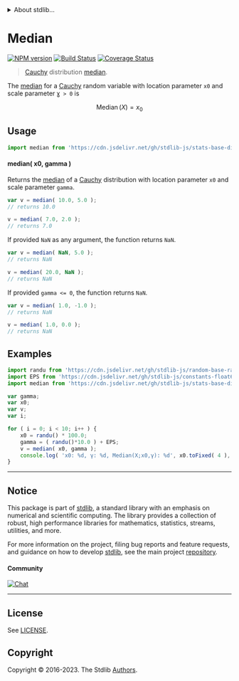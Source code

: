 <!--

@license Apache-2.0

Copyright (c) 2018 The Stdlib Authors.

Licensed under the Apache License, Version 2.0 (the "License");
you may not use this file except in compliance with the License.
You may obtain a copy of the License at

   http://www.apache.org/licenses/LICENSE-2.0

Unless required by applicable law or agreed to in writing, software
distributed under the License is distributed on an "AS IS" BASIS,
WITHOUT WARRANTIES OR CONDITIONS OF ANY KIND, either express or implied.
See the License for the specific language governing permissions and
limitations under the License.

-->


<details>
  <summary>
    About stdlib...
  </summary>
  <p>We believe in a future in which the web is a preferred environment for numerical computation. To help realize this future, we've built stdlib. stdlib is a standard library, with an emphasis on numerical and scientific computation, written in JavaScript (and C) for execution in browsers and in Node.js.</p>
  <p>The library is fully decomposable, being architected in such a way that you can swap out and mix and match APIs and functionality to cater to your exact preferences and use cases.</p>
  <p>When you use stdlib, you can be absolutely certain that you are using the most thorough, rigorous, well-written, studied, documented, tested, measured, and high-quality code out there.</p>
  <p>To join us in bringing numerical computing to the web, get started by checking us out on <a href="https://github.com/stdlib-js/stdlib">GitHub</a>, and please consider <a href="https://opencollective.com/stdlib">financially supporting stdlib</a>. We greatly appreciate your continued support!</p>
</details>

# Median

[![NPM version][npm-image]][npm-url] [![Build Status][test-image]][test-url] [![Coverage Status][coverage-image]][coverage-url] <!-- [![dependencies][dependencies-image]][dependencies-url] -->

> [Cauchy][cauchy-distribution] distribution [median][median].

<!-- Section to include introductory text. Make sure to keep an empty line after the intro `section` element and another before the `/section` close. -->

<section class="intro">

The [median][median] for a [Cauchy][cauchy-distribution] random variable with location parameter `x0` and scale parameter `Ɣ > 0` is

<!-- <equation class="equation" label="eq:cauchy_median" align="center" raw="\operatorname{Median}\left( X \right) = x_0" alt="Median for a Cauchy distribution."> -->

```math
\mathop{\mathrm{Median}}\left( X \right) = x_0
```

<!-- <div class="equation" align="center" data-raw-text="\operatorname{Median}\left( X \right) = x_0" data-equation="eq:cauchy_median">
    <img src="https://cdn.jsdelivr.net/gh/stdlib-js/stdlib@51534079fef45e990850102147e8945fb023d1d0/lib/node_modules/@stdlib/stats/base/dists/cauchy/median/docs/img/equation_cauchy_median.svg" alt="Median for a Cauchy distribution.">
    <br>
</div> -->

<!-- </equation> -->

</section>

<!-- /.intro -->

<!-- Package usage documentation. -->



<section class="usage">

## Usage

```javascript
import median from 'https://cdn.jsdelivr.net/gh/stdlib-js/stats-base-dists-cauchy-median@v0.1.0-deno/mod.js';
```

#### median( x0, gamma )

Returns the [median][median] of a [Cauchy][cauchy-distribution] distribution with location parameter `x0` and scale parameter `gamma`.

```javascript
var v = median( 10.0, 5.0 );
// returns 10.0

v = median( 7.0, 2.0 );
// returns 7.0
```

If provided `NaN` as any argument, the function returns `NaN`.

```javascript
var v = median( NaN, 5.0 );
// returns NaN

v = median( 20.0, NaN );
// returns NaN
```

If provided `gamma <= 0`, the function returns `NaN`.

```javascript
var v = median( 1.0, -1.0 );
// returns NaN

v = median( 1.0, 0.0 );
// returns NaN
```

</section>

<!-- /.usage -->

<!-- Package usage notes. Make sure to keep an empty line after the `section` element and another before the `/section` close. -->

<section class="notes">

</section>

<!-- /.notes -->

<!-- Package usage examples. -->

<section class="examples">

## Examples

<!-- eslint no-undef: "error" -->

```javascript
import randu from 'https://cdn.jsdelivr.net/gh/stdlib-js/random-base-randu@deno/mod.js';
import EPS from 'https://cdn.jsdelivr.net/gh/stdlib-js/constants-float64-eps@deno/mod.js';
import median from 'https://cdn.jsdelivr.net/gh/stdlib-js/stats-base-dists-cauchy-median@v0.1.0-deno/mod.js';

var gamma;
var x0;
var v;
var i;

for ( i = 0; i < 10; i++ ) {
    x0 = randu() * 100.0;
    gamma = ( randu()*10.0 ) + EPS;
    v = median( x0, gamma );
    console.log( 'x0: %d, γ: %d, Median(X;x0,γ): %d', x0.toFixed( 4 ), gamma.toFixed( 4 ), v.toFixed( 4 ) );
}
```

</section>

<!-- /.examples -->

<!-- Section to include cited references. If references are included, add a horizontal rule *before* the section. Make sure to keep an empty line after the `section` element and another before the `/section` close. -->

<section class="references">

</section>

<!-- /.references -->

<!-- Section for related `stdlib` packages. Do not manually edit this section, as it is automatically populated. -->

<section class="related">

</section>

<!-- /.related -->

<!-- Section for all links. Make sure to keep an empty line after the `section` element and another before the `/section` close. -->


<section class="main-repo" >

* * *

## Notice

This package is part of [stdlib][stdlib], a standard library with an emphasis on numerical and scientific computing. The library provides a collection of robust, high performance libraries for mathematics, statistics, streams, utilities, and more.

For more information on the project, filing bug reports and feature requests, and guidance on how to develop [stdlib][stdlib], see the main project [repository][stdlib].

#### Community

[![Chat][chat-image]][chat-url]

---

## License

See [LICENSE][stdlib-license].


## Copyright

Copyright &copy; 2016-2023. The Stdlib [Authors][stdlib-authors].

</section>

<!-- /.stdlib -->

<!-- Section for all links. Make sure to keep an empty line after the `section` element and another before the `/section` close. -->

<section class="links">

[npm-image]: http://img.shields.io/npm/v/@stdlib/stats-base-dists-cauchy-median.svg
[npm-url]: https://npmjs.org/package/@stdlib/stats-base-dists-cauchy-median

[test-image]: https://github.com/stdlib-js/stats-base-dists-cauchy-median/actions/workflows/test.yml/badge.svg?branch=v0.1.0
[test-url]: https://github.com/stdlib-js/stats-base-dists-cauchy-median/actions/workflows/test.yml?query=branch:v0.1.0

[coverage-image]: https://img.shields.io/codecov/c/github/stdlib-js/stats-base-dists-cauchy-median/main.svg
[coverage-url]: https://codecov.io/github/stdlib-js/stats-base-dists-cauchy-median?branch=main

<!--

[dependencies-image]: https://img.shields.io/david/stdlib-js/stats-base-dists-cauchy-median.svg
[dependencies-url]: https://david-dm.org/stdlib-js/stats-base-dists-cauchy-median/main

-->

[chat-image]: https://img.shields.io/gitter/room/stdlib-js/stdlib.svg
[chat-url]: https://app.gitter.im/#/room/#stdlib-js_stdlib:gitter.im

[stdlib]: https://github.com/stdlib-js/stdlib

[stdlib-authors]: https://github.com/stdlib-js/stdlib/graphs/contributors

[umd]: https://github.com/umdjs/umd
[es-module]: https://developer.mozilla.org/en-US/docs/Web/JavaScript/Guide/Modules

[deno-url]: https://github.com/stdlib-js/stats-base-dists-cauchy-median/tree/deno
[umd-url]: https://github.com/stdlib-js/stats-base-dists-cauchy-median/tree/umd
[esm-url]: https://github.com/stdlib-js/stats-base-dists-cauchy-median/tree/esm
[branches-url]: https://github.com/stdlib-js/stats-base-dists-cauchy-median/blob/main/branches.md

[stdlib-license]: https://raw.githubusercontent.com/stdlib-js/stats-base-dists-cauchy-median/main/LICENSE

[cauchy-distribution]: https://en.wikipedia.org/wiki/Cauchy_distribution

[median]: https://en.wikipedia.org/wiki/Median

</section>

<!-- /.links -->
